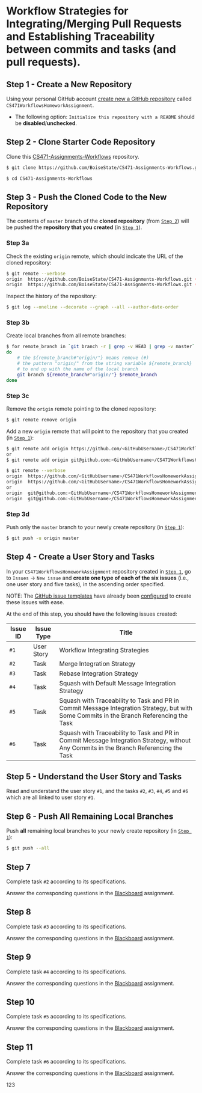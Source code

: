 # Workflow Strategies for Integrating/Merging Pull Requests and Establishing Traceability between commits and tasks (and pull requests).

## Step 1 - Create a New Repository
Using your personal GitHub account [create new a GitHub repository](https://github.com/new) called `CS471WorkflowsHomeworkAssignment`.
- The following option: `Initialize this repository with a README` should be **disabled**/**unchecked**.

## Step 2 - Clone Starter Code Repository
Clone this [CS471-Assignments-Workflows](https://github.com/BoiseState/CS471-Assignments-Workflows) repository.

```bash
$ git clone https://github.com/BoiseState/CS471-Assignments-Workflows.git

$ cd CS471-Assignments-Workflows
```

## Step 3 - Push the Cloned Code to the New Repository
The contents of `master` branch of the **cloned repository** (from [`Step 2`](#step-2)) will be pushed the **repository that you created** (in [`Step 1`](#step-1)).

### Step 3a
Check the existing `origin` remote, which should indicate the URL of the cloned repository:
```bash
$ git remote --verbose
origin  https://github.com/BoiseState/CS471-Assignments-Workflows.git (fetch)
origin  https://github.com/BoiseState/CS471-Assignments-Workflows.git (push)
```

Inspect the history of the repository:
```bash
$ git log --oneline --decorate --graph --all --author-date-order
```

### Step 3b
Create local branches from all remote branches:
```bash
$ for remote_branch in `git branch -r | grep -v HEAD | grep -v master`
do
    # the ${remote_branch#"origin/"} means remove (#)
    # the pattern "origin/" from the string variable ${remote_branch}
    # to end up with the name of the local branch
    git branch ${remote_branch#"origin/"} $remote_branch
done
```

### Step 3c
Remove the `origin` remote pointing to the cloned repository:
```bash
$ git remote remove origin
```

Add a new `origin` remote that will point to the repository that you created (in [`Step 1`](#step-1)):
```bash
$ git remote add origin https://github.com/<GitHubUsername>/CS471WorkflowsHomeworkAssignment.git
or
$ git remote add origin git@github.com:<GitHubUsername>/CS471WorkflowsHomeworkAssignment.git

$ git remote --verbose
origin  https://github.com/<GitHubUsername>/CS471WorkflowsHomeworkAssignment.git (fetch)
origin  https://github.com/<GitHubUsername>/CS471WorkflowsHomeworkAssignment.git (push)
or
origin  git@github.com:<GitHubUsername>/CS471WorkflowsHomeworkAssignment.git (fetch)
origin  git@github.com:<GitHubUsername>/CS471WorkflowsHomeworkAssignment.git (push)
```

### Step 3d
Push only the `master` branch to your newly create repository (in [`Step 1`](#step-1)):

```bash
$ git push -u origin master
```

## Step 4 - Create a User Story and Tasks
In your `CS471WorkflowsHomeworkAssignment` repository created in [`Step 1`](#step-1), go to `Issues` -> `New issue` and **create one type of each of the six issues** (i.e., one user story and five tasks), in the ascending order specified.

NOTE: The [GitHub issue templates](https://help.github.com/en/github/building-a-strong-community/configuring-issue-templates-for-your-repository) have already been [configured](.github/ISSUE_TEMPLATE) to create these issues with ease.

At the end of this step, you should have the following issues created:

Issue ID | Issue Type | Title
-------- | ---------- | -----
`#1`     | User Story | Workflow Integrating Strategies
`#2`     | Task       | Merge Integration Strategy
`#3`     | Task       | Rebase Integration Strategy
`#4`     | Task       | Squash with Default Message Integration Strategy
`#5`     | Task       | Squash with Traceability to Task and PR in Commit Message Integration Strategy, but with Some Commits in the Branch Referencing the Task
`#6`     | Task       | Squash with Traceability to Task and PR in Commit Message Integration Strategy, without Any Commits in the Branch Referencing the Task

## Step 5 - Understand the User Story and Tasks
Read and understand the user story `#1`, and the tasks `#2`, `#3`, `#4`, `#5` and `#6` which are all linked to user story `#1`.

## Step 6 - Push All Remaining Local Branches
Push **all** remaining local branches to your newly create repository (in [`Step 1`](#step-1)):
```bash
$ git push --all
```

## Step 7
Complete task `#2` according to its specifications.

Answer the corresponding questions in the [Blackboard](https://blackboard.boisestate.edu/) assignment.

## Step 8
Complete task `#3` according to its specifications.

Answer the corresponding questions in the [Blackboard](https://blackboard.boisestate.edu/) assignment.

## Step 9
Complete task `#4` according to its specifications.

Answer the corresponding questions in the [Blackboard](https://blackboard.boisestate.edu/) assignment.

## Step 10
Complete task `#5` according to its specifications.

Answer the corresponding questions in the [Blackboard](https://blackboard.boisestate.edu/) assignment.

## Step 11
Complete task `#6` according to its specifications.

Answer the corresponding questions in the [Blackboard](https://blackboard.boisestate.edu/) assignment.

123
